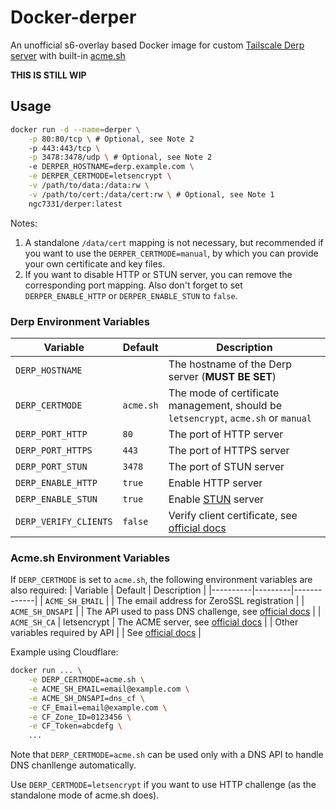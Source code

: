 # Docker-derper
An unofficial s6-overlay based Docker image for custom [Tailscale Derp server](https://tailscale.com/kb/1118/custom-derp-servers) with built-in [acme.sh](https://github.com/acmesh-official/acme.sh)

**THIS IS STILL WIP**

## Usage
```bash
docker run -d --name=derper \
    -p 80:80/tcp \ # Optional, see Note 2
    -p 443:443/tcp \
    -p 3478:3478/udp \ # Optional, see Note 2
    -e DERPER_HOSTNAME=derp.example.com \
    -e DERPER_CERTMODE=letsencrypt \
    -v /path/to/data:/data:rw \
    -v /path/to/cert:/data/cert:rw \ # Optional, see Note 1
    ngc7331/derper:latest
```
Notes:
1. A standalone `/data/cert` mapping is not necessary, but recommended if you want to use the `DERPER_CERTMODE=manual`, by which you can provide your own certificate and key files.
2. If you want to disable HTTP or STUN server, you can remove the corresponding port mapping. Also don't forget to set `DERPER_ENABLE_HTTP` or `DERPER_ENABLE_STUN` to `false`.

### Derp Environment Variables
| Variable | Default | Description |
|----------|---------|-------------|
| `DERP_HOSTNAME` |  | The hostname of the Derp server (**MUST BE SET**) |
| `DERP_CERTMODE` | `acme.sh` | The mode of certificate management, should be `letsencrypt`, `acme.sh` or `manual` |
| `DERP_PORT_HTTP` | `80` | The port of HTTP server |
| `DERP_PORT_HTTPS` | `443` | The port of HTTPS server |
| `DERP_PORT_STUN` | `3478` | The port of STUN server |
| `DERP_ENABLE_HTTP` | `true` | Enable HTTP server |
| `DERP_ENABLE_STUN` | `true` | Enable [STUN](https://en.wikipedia.org/wiki/STUN) server |
| `DERP_VERIFY_CLIENTS` | `false` | Verify client certificate, see [official docs](https://tailscale.com/kb/1118/custom-derp-servers#optional-restricting-client-access-to-your-derp-node) |

### Acme.sh Environment Variables
If `DERP_CERTMODE` is set to `acme.sh`, the following environment variables are also required:
| Variable | Default | Description |
|----------|---------|-------------|
| `ACME_SH_EMAIL` |  | The email address for ZeroSSL registration |
| `ACME_SH_DNSAPI` |  | The API used to pass DNS challenge, see [official docs](https://github.com/acmesh-official/acme.sh/wiki/dnsapi) |
| `ACME_SH_CA` | letsencrypt | The ACME server, see [official docs](https://github.com/acmesh-official/acme.sh/wiki/Server) |
| Other variables required by API |  | See [official docs](https://github.com/acmesh-official/acme.sh/wiki/dnsapi) |

Example using Cloudflare:
```bash
docker run ... \
    -e DERP_CERTMODE=acme.sh \
    -e ACME_SH_EMAIL=email@example.com \
    -e ACME_SH_DNSAPI=dns_cf \
    -e CF_Email=email@example.com \
    -e CF_Zone_ID=0123456 \
    -e CF_Token=abcdefg \
    ...
```

Note that `DERP_CERTMODE=acme.sh` can be used only with a DNS API to handle DNS chanllenge automatically.

Use `DERP_CERTMODE=letsencrypt` if you want to use HTTP challenge (as the standalone mode of acme.sh does).

